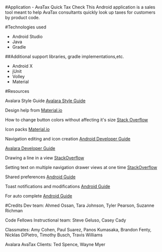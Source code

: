 #Application - AvaTax Quick Tax Check
This Android application is a sales tool meant to help AvaTax consultants quickly look up taxes for customers by product code.

#Technologies used
- Android Studio
- Java
- Gradle

##Additional support libraries, gradle implementations,etc.
 - Android X
 - jUnit
 - Volley
 - Material

#Resources

Avalara Style Guide [Avalara Style Guide](http://styleguide.avalara.com/)

Design help from [Material.io](https://material.io/design/)

How to change button colors without affecting it's size [Stack Overflow](https://stackoverflow.com/questions/35043867/why-button-gets-bigger-when-the-background-is-set-in-android)

Icon packs [Material.io](https://material.io/tools/icons/?style=baseline)

Navigation editing and icon creation [Android Developer Guide](https://developer.android.com/studio/write/image-asset-studio)

[Avalara Developer Guide](https://developer.avalara.com/)

Drawing a line in a view [StackOverflow](https://stackoverflow.com/questions/3616676/how-to-draw-a-line-in-android)

Setting text on multiple navigation drawer views at one time [StackOverflow](https://stackoverflow.com/questions/34973456/how-to-change-text-of-a-textview-in-navigation-drawer-header)

Shared preferences [Android Guide](https://developer.android.com/training/data-storage/shared-preferences)

Toast notifications and modifications [Android Guide](https://developer.android.com/guide/topics/ui/notifiers/toasts)

For auto complete [Android Guide](https://developer.android.com/reference/android/widget/AutoCompleteTextView)

#Credits
Dev team: Ahmed Ossan, Tara Johnson, Tyler Pearson, Suzanne Richman

Code Fellows Instructional team: Steve Geluso, Casey Cady

Classmates: Amy Cohen, Paul Suarez, Panos Kumasaka, Brandon Fenty, Nicklas DiPietro, Timothy Busch, Travis Williams

Avalara AvaTax Clients: Ted Spence, Wayne Myer